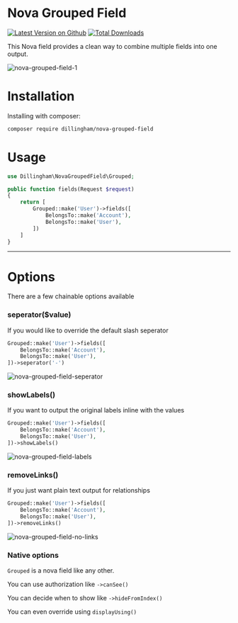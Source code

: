 # Nova Grouped Field

[![Latest Version on Github](https://img.shields.io/github/release/dillingham/nova-grouped-field.svg?style=flat-square)](https://packagist.org/packages/dillingham/nova-grouped-field)
[![Total Downloads](https://img.shields.io/packagist/dt/dillingham/nova-grouped-field.svg?style=flat-square)](https://packagist.org/packages/dillingham/nova-grouped-field)


This Nova field provides a clean way to combine multiple fields into one output.

![nova-grouped-field-1](https://user-images.githubusercontent.com/29180903/48378053-9c387600-e69d-11e8-9faa-dece657fa1ba.png)

# Installation

Installing with composer:

```bash
composer require dillingham/nova-grouped-field
```

# Usage

```php
use Dillingham\NovaGroupedField\Grouped;
```
```php
public function fields(Request $request)
{
    return [
        Grouped::make('User')->fields([
            BelongsTo::make('Account'),
            BelongsTo::make('User'),
        ])
    ]
}
```

---

# Options

There are a few chainable options available

### seperator($value)

If you would like to override the default slash seperator

```php
Grouped::make('User')->fields([
    BelongsTo::make('Account'),
    BelongsTo::make('User'),
])->seperator('-')
```
![nova-grouped-field-seperator](https://user-images.githubusercontent.com/29180903/48378215-2a146100-e69e-11e8-90c8-269cf42b1b65.png)

### showLabels()

If you want to output the original labels inline with the values

```php
Grouped::make('User')->fields([
    BelongsTo::make('Account'),
    BelongsTo::make('User'),
])->showLabels()
```
![nova-grouped-field-labels](https://user-images.githubusercontent.com/29180903/48378354-5cbe5980-e69e-11e8-8e10-28187f473c5b.png)

### removeLinks()

If you just want plain text output for relationships

```php
Grouped::make('User')->fields([
    BelongsTo::make('Account'),
    BelongsTo::make('User'),
])->removeLinks()
```
![nova-grouped-field-no-links](https://user-images.githubusercontent.com/29180903/48378417-7fe90900-e69e-11e8-8b8a-5e0a5ac2a431.png)

### Native options

`Grouped` is a nova field like any other.

You can use authorization like `->canSee()`

You can decide when to show like `->hideFromIndex()`

You can even override using `displayUsing()`
